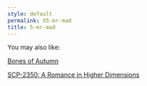 ```yaml
---
style: default
permalink: X5-mr-mad
title: 5-mr-mad
---
```

You may also like:

[Bones of Autumn](http://scp-wiki.net/bones-of-autumn)

[SCP-2350: A Romance in Higher Dimensions](http://scp-wiki.net/scp-2350)
